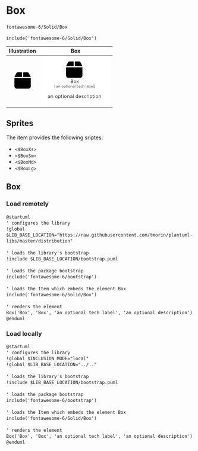 # Box


```text
fontawesome-6/Solid/Box
```

```text
include('fontawesome-6/Solid/Box')
```



| Illustration | Box |
| :---: | :---: |
| ![illustration for Illustration](../../fontawesome-6/Solid/Box.png) | ![illustration for Box](../../fontawesome-6/Solid/Box.Local.png) |



## Sprites
The item provides the following sriptes:

- `<$BoxXs>`
- `<$BoxSm>`
- `<$BoxMd>`
- `<$BoxLg>`





## Box

### Load remotely
```plantuml
@startuml
' configures the library
!global $LIB_BASE_LOCATION="https://raw.githubusercontent.com/tmorin/plantuml-libs/master/distribution"

' loads the library's bootstrap
!include $LIB_BASE_LOCATION/bootstrap.puml

' loads the package bootstrap
include('fontawesome-6/bootstrap')

' loads the Item which embeds the element Box
include('fontawesome-6/Solid/Box')

' renders the element
Box('Box', 'Box', 'an optional tech label', 'an optional description')
@enduml
```

### Load locally
```plantuml
@startuml
' configures the library
!global $INCLUSION_MODE="local"
!global $LIB_BASE_LOCATION="../.."

' loads the library's bootstrap
!include $LIB_BASE_LOCATION/bootstrap.puml

' loads the package bootstrap
include('fontawesome-6/bootstrap')

' loads the Item which embeds the element Box
include('fontawesome-6/Solid/Box')

' renders the element
Box('Box', 'Box', 'an optional tech label', 'an optional description')
@enduml
```

